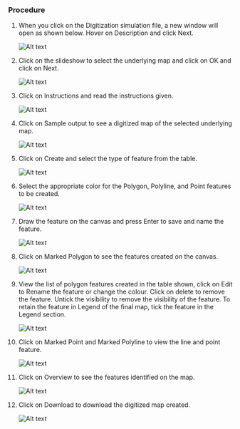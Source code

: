 ### Procedure

<div style="text-align: left">

1. When you click on the Digitization simulation file, a new window will open as shown below. Hover on Description and click Next.

   ![Alt text](./images/proc1.png)

2. Click on the slideshow to select the underlying map and click on OK and click on Next.

   ![Alt text](./images/proc2.png)

3. Click on Instructions and read the instructions given.

   ![Alt text](./images/proc3.png)

4. Click on Sample output to see a digitized map of the selected underlying map.

   ![Alt text](./images/proc4.png)

5. Click on Create and select the type of feature from the table.

   ![Alt text](./images/proc5.png)

6. Select the appropriate color for the Polygon, Polyline, and Point features to be created.

   ![Alt text](./images/proc6.png)

7. Draw the feature on the canvas and press Enter to save and name the feature.

   ![Alt text](./images/proc7.png)

8. Click on Marked Polygon to see the features created on the canvas.

   ![Alt text](./images/proc8.png)

9. View the list of polygon features created in the table shown, click on Edit to Rename the feature or change the colour. Click on delete to remove the feature. Untick the visibility to remove the visibility of the feature. To retain the feature in Legend of the final map, tick the feature in the Legend section.

   ![Alt text](./images/proc9.png)

10. Click on Marked Point and Marked Polyline to view the line and point feature.

    ![Alt text](./images/proc10.png)

11. Click on Overview to see the features identified on the map.

    ![Alt text](./images/proc11.png)

12. Click on Download to download the digitized map created.

    ![Alt text](./images/proc12.png)

</div>
